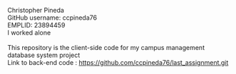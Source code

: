 Christopher Pineda <br/> 
GitHub username: ccpineda76 <br/> 
EMPLID: 23894459 <br/> 
I worked alone <br/>  
This repository is the client-side code for my campus management database system project<br/> 
Link to back-end code : https://github.com/ccpineda76/last_assignment.git